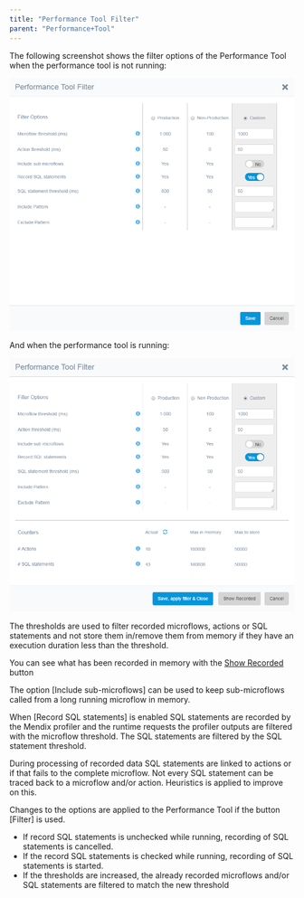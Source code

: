 ```yaml
---
title: "Performance Tool Filter"
parent: "Performance+Tool"
---
```

The following screenshot shows the filter options of the Performance Tool when the performance tool is not running:

 ![](attachments/19956263/21168251.png)

 And when the performance tool is running:

 ![](attachments/19956263/21168250.png)

The thresholds are used to filter recorded microflows, actions or SQL statements and not store them in/remove them from memory if they have an execution duration less than the threshold.

You can see what has been recorded in memory with the [Show Recorded ](Show+Recorded+Dialog)button

The option [Include sub-microflows] can be used to keep sub-microflows called from a long running microflow in memory.

When [Record SQL statements] is enabled SQL statements are recorded by the Mendix profiler and the runtime requests the profiler outputs are filtered with the microflow threshold. The SQL statements are filtered by the SQL statement threshold.

During processing of recorded data SQL statements are linked to actions or if that fails to the complete microflow. Not every SQL statement can be traced back to a microflow and/or action. Heuristics is applied to improve on this.

Changes to the options are applied to the Performance Tool if the button [Filter] is used.

*   If record SQL statements is unchecked while running, recording of SQL statements is cancelled.
*   If the record SQL statements is checked while running, recording of SQL statements is started.
*   If the thresholds are increased, the already recorded microflows and/or SQL statements are filtered to match the new threshold
